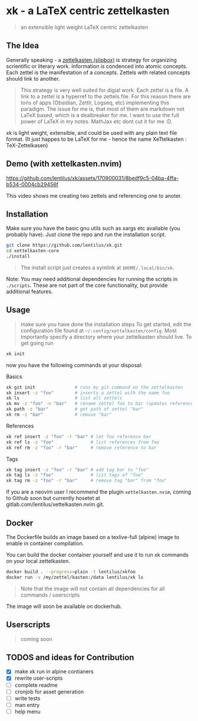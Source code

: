 # xk - a LaTeX centric zettelkasten
> an extensible light weight LaTeX centric zettelkasten

## The Idea

Generally speaking - a [zettelkasten (slipbox)](https://en.wikipedia.org/wiki/Zettelkasten) is strategy for organizing scrientific or literary work. Information is condenced into atomic concepts. Each zettel is the manifestation of a concepts. Zettels with related concepts should link to another.

> This strategy is very well suited for digial work. Each zettel is a file. A link to a zettel is a hyperref to the zettels file.
For this reason there are tons of apps (Obsidian, Zettlr, Logseq, etc) implementing this paradigm. The issue for me is, that most of them are markdown not LaTeX based, which is a dealbreaker for me. I want to use the full power of LaTeX in my notes. MathJax etc dont cut it for me :D.

xk is light weight, extensible, and could be used with any plain text file format. (It just happes to be LaTeX for me - hence the name XeTtelkasten : TeX-Zettelkasen)


## Demo (with xettelkasten.nvim)

https://github.com/lentilus/xk/assets/170900031/8bedf9c5-04ba-4ffa-b534-0004cb29456f


This video shows me creating two zettels and referencing one to anoter.

## Installation

Make sure you have the basic gnu utils such as xargs etc available (you probably have).
Just clone the repo and run the installation script.

```bash
git clone https://github.com/lentilus/xk.git
cd xettelkasten-core
./install
```
> The install script just creates a symlink at `$HOME/.local/bin/xk`.

Note: You may need additional dependencies for running the scripts in `./scripts`. These are not part of the core functionality, but provide additional features.


## Usage
> make sure you have done the installation steps
To get started, edit the configuration file found at `~/.config/xettelkasten/config`.
Most importantly specify a directory where your zettelkasten should live.
To get going run
```bash
xk init
```
now you have the following commands at your disposal:

Basics
```bash
xk git init               # runs my git command on the zettelkasten
xk insert -z "foo"        # inserts a zettel with the name foo
xk ls                     # list all zettels
xk mv -z "foo" -n "bar"   # rename zettel foo to bar (updates references too)
xk path -z "bar"          # get path of zettel "bar"
xk rm -z "bar"            # remove "bar"
```

References
```bash
xk ref insert -z "foo" -r "bar" # let foo reference bar
xk ref ls -z "foo"              # list references from foo
xk ref rm -z "foo" -r "bar"     # remove reference to bar
```

Tags
```bash
xk tag insert -z "foo" -r "bar" # add tag bar to "foo"
xk tag ls -z "foo"              # list tags of "foo"
xk tag rm -z "foo" -r "bar"     # remove tag "bar" from "foo"
```

If you are a neovim user I recommend the plugin `xettelkasten.nvim`, coming to Github soon but currently hosetet at gitlab.com/lentilus/xettelkasten.nvim.git.

## Docker
The Dockerfile builds an image based on a texlive-full (alpine) image to enable in container compilation.

You can build the docker container yourself and use it to run xk commands on your local zettelkasten.

```bash
docker build . --progress=plain -t lentilus/xkfoo
docker run -v /my/zettel/kasten:/data lentilus/xk ls
```
> Note that the image will not contain all dependencies for all commands / userscripts

The image will soon be available on dockerhub.

## Userscripts
> coming soon

## TODOS and ideas for Contribution

- [x] make xk run in alpine contianers
- [x] rewrite user-scripts
- [ ] complete readme
- [ ] cronjob for asset generation
- [ ] write tests
- [ ] man entry
- [ ] help menu
